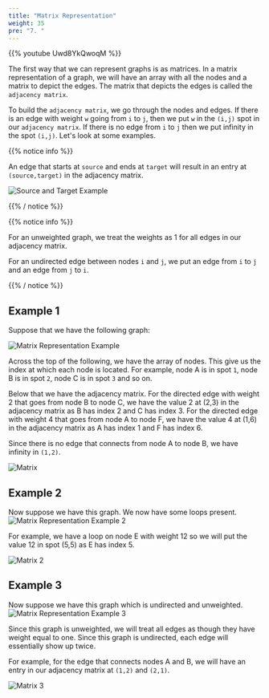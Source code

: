 ```yaml
---
title: "Matrix Representation"
weight: 35
pre: "7. "
---
```

{{% youtube Uwd8YkQwoqM %}}

The first way that we can represent graphs is as matrices. In a matrix representation of a graph, we will have an array with all the nodes and a matrix to depict the edges. The matrix that depicts the edges is called the `adjacency matrix`. 

To build the `adjacency matrix`, we go through the nodes and edges. If there is an edge with weight `w` going from `i` to `j`, then we put `w` in the `(i,j)` spot in our `adjacency matrix`. If there is no edge from `i` to `j` then we put infinity in the spot `(i,j)`. Let's look at some examples. 

{{% notice info %}}

An edge that starts at `source` and ends at `target` will result in an entry at `(source,target)` in the adjacency matrix.

![Source and Target Example](../../images/6/src_tar_ex.svg)

{{% / notice %}}


{{% notice info %}}

For an unweighted graph, we treat the weights as 1 for all edges in our adjacency matrix.

For an undirected edge between nodes `i` and `j`, we put an edge from `i` to `j` and an edge from `j` to `i`.

{{% / notice %}}


Example 1
---

Suppose that we have the following graph: 

![Matrix Representation Example](../../images/6/graphA.svg)

Across the top of the following, we have the array of nodes. This give us the index at which each node is located. For example, node A is in spot `1`, node B is in spot `2`, node C is in spot `3` and so on. 

Below that we have the adjacency matrix. For the directed edge with weight 2 that goes from node B to node C, we have the value 2 at (2,3) in the adjacency matrix as B has index 2 and C has index 3. For the directed edge with weight 4 that goes from node A to node F, we have the value 4 at (1,6) in the adjacency matrix as A has index 1 and F has index 6. 

Since there is no edge that connects from node A to node B, we have infinity in `(1,2)`.
 

![Matrix](../../images/6/matrixA.svg)



Example 2
---
Now suppose we have this graph. We now have some loops present. 
![Matrix Representation Example 2](../../images/6/graphB.svg)


For example, we have a loop on node E with weight 12 so we will put the value 12 in spot (5,5) as E has index 5.

![Matrix 2](../../images/6/matrixB.svg)


Example 3
---
Now suppose we have this graph which is undirected and unweighted. 
![Matrix Representation Example 3](../../images/6/graphC.svg)




Since this graph is unweighted, we will treat all edges as though they have weight equal to one. Since this graph is undirected, each edge will essentially show up twice. 

For example, for the edge that connects nodes A and B, we will have an entry in our adjacency matrix at `(1,2)` and `(2,1)`.

![Matrix 3](../../images/6/matrixC.svg)
